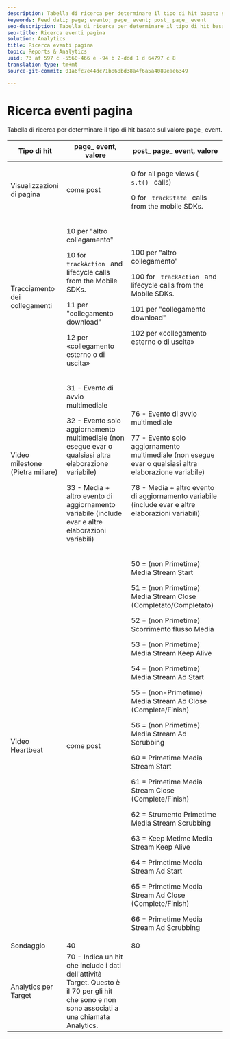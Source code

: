 ```yaml
---
description: Tabella di ricerca per determinare il tipo di hit basato sul valore page_ event.
keywords: Feed dati; page; evento; page_ event; post_ page_ event
seo-description: Tabella di ricerca per determinare il tipo di hit basato sul valore page_ event.
seo-title: Ricerca eventi pagina
solution: Analytics
title: Ricerca eventi pagina
topic: Reports & Analytics
uuid: 73 af 597 c -5560-466 e -94 b 2-ddd 1 d 64797 c 8
translation-type: tm+mt
source-git-commit: 01a6fc7e44dc71b868bd38a4f6a5a4089eae6349

---
```



# Ricerca eventi pagina

Tabella di ricerca per determinare il tipo di hit basato sul valore page_ event.

<table id="table_33AF375E0B41474696D7A4A92C652A5F"> 
 <thead> 
  <tr> 
   <th colname="col1" class="entry"> Tipo di hit </th> 
   <th colname="col02" class="entry"> page_ event, valore </th> 
   <th colname="col2" class="entry"> post_ page_ event, valore </th> 
  </tr> 
 </thead>
 <tbody> 
  <tr> 
   <td colname="col1"> Visualizzazioni di pagina </td> 
   <td colname="col02"> come post </td> 
   <td colname="col2"> <p>0 for all page views ( <code> s.t() </code> calls) </p> <p>0 for <code> trackState </code> calls from the mobile SDKs. </p> </td> 
  </tr> 
  <tr> 
   <td colname="col1"> Tracciamento dei collegamenti </td> 
   <td colname="col02"> <p>10 per "altro collegamento" </p> <p>10 for <code> trackAction </code> and lifecycle calls from the Mobile SDKs. </p> <p>11 per "collegamento download" </p> <p>12 per «collegamento esterno o di uscita» </p> </td> 
   <td colname="col2"> <p>100 per "altro collegamento" </p> <p>100 for <code> trackAction </code> and lifecycle calls from the Mobile SDKs. </p> <p>101 per "collegamento download" </p> <p>102 per «collegamento esterno o di uscita» </p> </td> 
  </tr> 
  <tr> 
   <td colname="col1"> Video milestone (Pietra miliare) </td> 
   <td colname="col02"> 
    <!--<p>30 - Legacy full media tracking event at the end of the video playback (no longer supported)</p>--> <p>31 - Evento di avvio multimediale </p> <p>32 - Evento solo aggiornamento multimediale (non esegue evar o qualsiasi altra elaborazione variabile) </p> <p>33 - Media + altro evento di aggiornamento variabile (include evar e altre elaborazioni variabili) </p> </td> 
   <td colname="col2"> 
    <!--<p> 75 - Legacy full media tracking event at theend of the video playback (no longer supported)</p>--> <p> 76 - Evento di avvio multimediale </p> <p>77 - Evento solo aggiornamento multimediale (non esegue evar o qualsiasi altra elaborazione variabile) </p> <p>78 - Media + altro evento di aggiornamento variabile (include evar e altre elaborazioni variabili) </p> </td> 
  </tr> 
  <tr> 
   <td colname="col1"> <p>Video Heartbeat </p> </td> 
   <td colname="col02"> come post </td> 
   <td colname="col2"> <p> 50 = (non Primetime) Media Stream Start </p> <p> 51 = (non Primetime) Media Stream Close (Completato/Completato) </p> <p> 52 = (non Primetime) Scorrimento flusso Media </p> <p> 53 = (non Primetime) Media Stream Keep Alive </p> <p> 54 = (non Primetime) Media Stream Ad Start </p> <p> 55 = (non-Primetime) Media Stream Ad Close (Complete/Finish) </p> <p> 56 = (non Primetime) Media Stream Ad Scrubbing </p> <p> 60 = Primetime Media Stream Start </p> <p> 61 = Primetime Media Stream Close (Complete/Finish) </p> <p> 62 = Strumento Primetime Media Stream Scrubbing </p> <p> 63 = Keep Metime Media Stream Keep Alive </p> <p> 64 = Primetime Media Stream Ad Start </p> <p> 65 = Primetime Media Stream Ad Close (Complete/Finish) </p> <p> 66 = Primetime Media Stream Ad Scrubbing </p> </td> 
  </tr> 
  <tr> 
   <td colname="col1"> Sondaggio </td> 
   <td colname="col02"> 40 </td> 
   <td colname="col2"> 80 </td> 
  </tr> 
  <tr> 
   <td colname="col1"> Analytics per Target </td> 
   <td colname="col02"> 70 - Indica un hit che include i dati dell'attività Target. Questo è il 70 per gli hit che sono e non sono associati a una chiamata Analytics. </td> 
   <td colname="col2"> </td> 
  </tr> 
 </tbody> 
</table>

